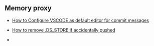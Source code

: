 ## Memory proxy 

-  [How to Configure VSCODE as default editor for commit messages]( https://github.com/SuvadeepMukherjee/Memory-Proxy/tree/main/Configure%20VS-code%20as%20default%20editor)

-  [How to remove .DS_STORE if accidentally pushed](https://github.com/SuvadeepMukherjee/Memory-Proxy/tree/main/Remove%20.DS_Store%20Files)

- 